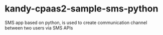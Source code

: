 # kandy-cpaas2-sample-sms-python
SMS app based on python, is used to create communication channel between two users via SMS APIs
